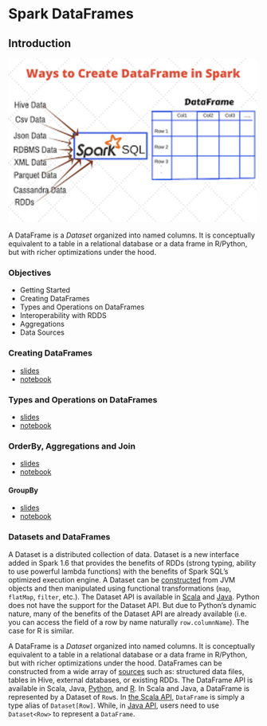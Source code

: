# Spark DataFrames

## Introduction

![](../.gitbook/assets/screen-shot-2018-12-29-at-10.40.25-pm.png)

A DataFrame is a _Dataset_ organized into named columns. It is conceptually equivalent to a table in a relational database or a data frame in R/Python, but with richer optimizations under the hood.

### Objectives

* Getting Started
* Creating DataFrames
* Types and Operations on DataFrames
* Interoperability with RDDS
* Aggregations
* Data Sources

### Creating DataFrames

* [slides](https://github.com/marilynwaldman/course/blob/master/spark/07-DataFrames/02-CreateDataFrames%20.pdf)
* [notebook](https://github.com/marilynwaldman/course/blob/master/spark/07-DataFrames/02-CreateDataFrames.ipynb)

### Types and Operations on DataFrames

* [slides](https://github.com/marilynwaldman/course/blob/master/spark/07-DataFrames/04-TypesAndOperations.pdf)
* [notebook](https://github.com/marilynwaldman/course/blob/master/spark/07-DataFrames/04-TypesAnOperations.ipynb)

### OrderBy, Aggregations and Join

* [slides](https://github.com/marilynwaldman/course/blob/master/spark/07-DataFrames/06-OrderBy-Agg-Join.pdf)
* [notebook](https://github.com/marilynwaldman/course/blob/master/spark/07-DataFrames/06-OrderBy-Agg-Join.ipynb)

#### GroupBy

* [slides](https://github.com/marilynwaldman/course/blob/master/spark/07-DataFrames/10-GroupBy.pdf)
* [notebook](https://github.com/marilynwaldman/course/blob/master/spark/07-DataFrames/10-GroupBy.ipynb)

### Datasets and DataFrames <a id="datasets-and-dataframes"></a>

A Dataset is a distributed collection of data. Dataset is a new interface added in Spark 1.6 that provides the benefits of RDDs \(strong typing, ability to use powerful lambda functions\) with the benefits of Spark SQL’s optimized execution engine. A Dataset can be [constructed](https://spark.apache.org/docs/2.3.0/sql-programming-guide.html#creating-datasets) from JVM objects and then manipulated using functional transformations \(`map`, `flatMap`, `filter`, etc.\). The Dataset API is available in [Scala](https://spark.apache.org/docs/2.3.0/api/scala/index.html#org.apache.spark.sql.Dataset) and [Java](https://spark.apache.org/docs/2.3.0/api/java/index.html?org/apache/spark/sql/Dataset.html). Python does not have the support for the Dataset API. But due to Python’s dynamic nature, many of the benefits of the Dataset API are already available \(i.e. you can access the field of a row by name naturally `row.columnName`\). The case for R is similar.

A DataFrame is a _Dataset_ organized into named columns. It is conceptually equivalent to a table in a relational database or a data frame in R/Python, but with richer optimizations under the hood. DataFrames can be constructed from a wide array of [sources](https://spark.apache.org/docs/2.3.0/sql-programming-guide.html#data-sources) such as: structured data files, tables in Hive, external databases, or existing RDDs. The DataFrame API is available in Scala, Java, [Python](https://spark.apache.org/docs/2.3.0/api/python/pyspark.sql.html#pyspark.sql.DataFrame), and [R](https://spark.apache.org/docs/2.3.0/api/R/index.html). In Scala and Java, a DataFrame is represented by a Dataset of `Row`s. In [the Scala API](https://spark.apache.org/docs/2.3.0/api/scala/index.html#org.apache.spark.sql.Dataset), `DataFrame` is simply a type alias of `Dataset[Row]`. While, in [Java API](https://spark.apache.org/docs/2.3.0/api/java/index.html?org/apache/spark/sql/Dataset.html), users need to use `Dataset<Row>` to represent a `DataFrame`.  




